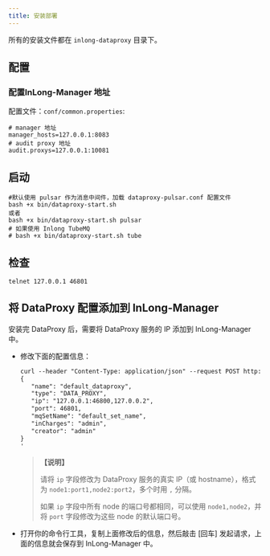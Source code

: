 ```yaml
---
title: 安装部署
---
```


所有的安装文件都在 `inlong-dataproxy` 目录下。

## 配置

### 配置InLong-Manager 地址

配置文件：`conf/common.properties`:
```
# manager 地址
manager_hosts=127.0.0.1:8083
# audit proxy 地址
audit.proxys=127.0.0.1:10081
```

## 启动

```
#默认使用 pulsar 作为消息中间件，加载 dataproxy-pulsar.conf 配置文件
bash +x bin/dataproxy-start.sh
或者
bash +x bin/dataproxy-start.sh pulsar
# 如果使用 Inlong TubeMQ
# bash +x bin/dataproxy-start.sh tube
```

## 检查

```
telnet 127.0.0.1 46801
```

## 将 DataProxy 配置添加到 InLong-Manager

安装完 DataProxy 后，需要将 DataProxy 服务的 IP 添加到 InLong-Manager 中。

- 修改下面的配置信息：
  ```html
  curl --header "Content-Type: application/json" --request POST http://your_manager_host:8083/api/inlong/manager/openapi/cluster/save --data '
  {
     "name": "default_dataproxy",
     "type": "DATA_PROXY",
     "ip": "127.0.0.1:46800,127.0.0.2",
     "port": 46801,
     "mqSetName": "default_set_name",
     "inCharges": "admin",
     "creator": "admin"
  }
  '
  ```
  > **【说明】**
  > 
  > 请将 `ip` 字段修改为 DataProxy 服务的真实 IP（或 hostname），格式为 `node1:port1,node2:port2`，多个时用 `,` 分隔。
  > 
  > 如果 `ip` 字段中所有 node 的端口号都相同，可以使用 `node1,node2`，并将 `port` 字段修改为这些 node 的默认端口号。

- 打开你的命令行工具，复制上面修改后的信息，然后敲击 [回车] 发起请求，上面的信息就会保存到 InLong-Manager 中。

